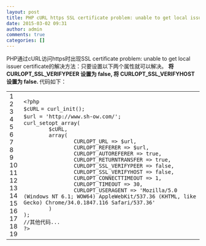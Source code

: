 ```yaml
---
layout: post
title: PHP cURL https SSL certificate problem: unable to get local issuer certificate 解决方案
date: 2015-03-02 09:31
author: admin
comments: true
categories: []
---
```

PHP通过cURL访问https时出现SSL certificate problem: unable to get local issuer certificate的解决方法：只要设置以下两个属性就可以解决。
<strong>
将 CURLOPT_SSL_VERIFYPEER 设置为 false,
将 CURLOPT_SSL_VERIFYHOST 设置为 false.
</strong>
代码如下：
<div>
<div id="highlighter_166703" class="syntaxhighlighter  php">
<table border="0" cellspacing="0" cellpadding="0">
<tbody>
<tr>
<td class="gutter">
<div class="line number1 index0 alt2">1</div>
<div class="line number2 index1 alt1">2</div>
<div class="line number3 index2 alt2">3</div>
<div class="line number4 index3 alt1">4</div>
<div class="line number5 index4 alt2">5</div>
<div class="line number6 index5 alt1">6</div>
<div class="line number7 index6 alt2">7</div>
<div class="line number8 index7 alt1">8</div>
<div class="line number9 index8 alt2">9</div>
<div class="line number10 index9 alt1">10</div>
<div class="line number11 index10 alt2">11</div>
<div class="line number12 index11 alt1">12</div>
<div class="line number13 index12 alt2">13</div>
<div class="line number14 index13 alt1">14</div>
<div class="line number15 index14 alt2">15</div>
<div class="line number16 index15 alt1">16</div>
<div class="line number17 index16 alt2">17</div>
<div class="line number18 index17 alt1">18</div>
<div class="line number19 index18 alt2">19</div></td>
<td class="code">
<div class="container">
<div class="line number1 index0 alt2"><code class="php plain">&lt;?php</code></div>
<div class="line number2 index1 alt1"><code class="php variable">$cURL</code> <code class="php plain">= curl_init();</code></div>
<div class="line number3 index2 alt2"><code class="php variable">$url</code>  <code class="php plain">= </code><code class="php string">'http://www.sh-ow.com/'</code><code class="php plain">;</code></div>
<div class="line number4 index3 alt1"><code class="php plain">curl_setopt_array(</code></div>
<div class="line number5 index4 alt2"><code class="php spaces">        </code><code class="php variable">$cURL</code><code class="php plain">,</code></div>
<div class="line number6 index5 alt1"><code class="php spaces">        </code><code class="php keyword">array</code><code class="php plain">(</code></div>
<div class="line number7 index6 alt2"><code class="php spaces">                </code><code class="php plain">CURLOPT_URL =&gt; </code><code class="php variable">$url</code><code class="php plain">,</code></div>
<div class="line number8 index7 alt1"><code class="php spaces">                </code><code class="php plain">CURLOPT_REFERER =&gt; </code><code class="php variable">$url</code><code class="php plain">,</code></div>
<div class="line number9 index8 alt2"><code class="php spaces">                </code><code class="php plain">CURLOPT_AUTOREFERER =&gt; true,</code></div>
<div class="line number10 index9 alt1"><code class="php spaces">                </code><code class="php plain">CURLOPT_RETURNTRANSFER =&gt; true,</code></div>
<div class="line number11 index10 alt2"><code class="php spaces">                </code><code class="php plain">CURLOPT_SSL_VERIFYPEER =&gt; false,</code></div>
<div class="line number12 index11 alt1"><code class="php spaces">                </code><code class="php plain">CURLOPT_SSL_VERIFYHOST =&gt; false,</code></div>
<div class="line number13 index12 alt2"><code class="php spaces">                </code><code class="php plain">CURLOPT_CONNECTTIMEOUT =&gt; 1,</code></div>
<div class="line number14 index13 alt1"><code class="php spaces">                </code><code class="php plain">CURLOPT_TIMEOUT =&gt; 30,</code></div>
<div class="line number15 index14 alt2"><code class="php spaces">                </code><code class="php plain">CURLOPT_USERAGENT =&gt; </code><code class="php string">'Mozilla/5.0 (Windows NT 6.1; WOW64) AppleWebKit/537.36 (KHTML, like Gecko) Chrome/34.0.1847.116 Safari/537.36'</code></div>
<div class="line number16 index15 alt1"><code class="php spaces">        </code><code class="php plain">)</code></div>
<div class="line number17 index16 alt2"><code class="php plain">);</code></div>
<div class="line number18 index17 alt1"><code class="php comments">//其他代码...</code></div>
<div class="line number19 index18 alt2"><code class="php plain">?&gt;</code></div>
</div></td>
</tr>
</tbody>
</table>
</div>
</div>

